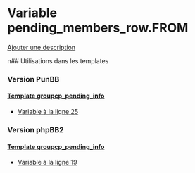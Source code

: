 # Variable pending_members_row.FROM
[Ajouter une description](https://fa-tvars.appspot.com/pending_members_row.FROM)

n## Utilisations dans les templates

### Version PunBB

#### [Template groupcp_pending_info](punbb/groupcp_pending_info.md)
* [Variable à la ligne 25](../punbb/groupcp_pending_info.tpl#L25)

### Version phpBB2

#### [Template groupcp_pending_info](subsilver/groupcp_pending_info.md)
* [Variable à la ligne 19](../subsilver/groupcp_pending_info.tpl#L19)